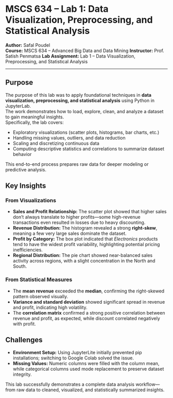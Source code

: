 # MSCS 634 – Lab 1: Data Visualization, Preprocessing, and Statistical Analysis

**Author:** Safal Poudel  
**Course:** MSCS 634 – Advanced Big Data and Data Mining 
**Instructor:** Prof. Satish Penmatsa
**Lab Assignment:** Lab 1 – Data Visualization, Preprocessing, and Statistical Analysis  

---

## Purpose

The purpose of this lab was to apply foundational techniques in **data visualization, preprocessing, and statistical analysis** using Python in JupyterLab.  
The work demonstrates how to load, explore, clean, and analyze a dataset to gain meaningful insights.  
Specifically, the lab covers:

- Exploratory visualizations (scatter plots, histograms, bar charts, etc.)
- Handling missing values, outliers, and data reduction
- Scaling and discretizing continuous data
- Computing descriptive statistics and correlations to summarize dataset behavior

This end-to-end process prepares raw data for deeper modeling or predictive analysis.


## Key Insights

### From Visualizations
- **Sales and Profit Relationship:** The scatter plot showed that higher sales don’t always translate to higher profits—some high-revenue transactions even resulted in losses due to heavy discounting.  
- **Revenue Distribution:** The histogram revealed a strong **right-skew**, meaning a few very large sales dominate the dataset.  
- **Profit by Category:** The box plot indicated that *Electronics* products tend to have the widest profit variability, highlighting potential pricing inefficiencies.  
- **Regional Distribution:** The pie chart showed near-balanced sales activity across regions, with a slight concentration in the North and South.

### From Statistical Measures
- The **mean revenue** exceeded the **median**, confirming the right-skewed pattern observed visually.  
- **Variance and standard deviation** showed significant spread in revenue and profit, indicating high volatility.  
- The **correlation matrix** confirmed a strong positive correlation between revenue and profit, as expected, while discount correlated negatively with profit.


## Challenges

- **Environment Setup:** Using JupyterLite initially prevented pip installations; switching to Google Colab solved the issue.    
- **Missing Values:** Numeric columns were filled with the column mean, while categorical columns used mode replacement to preserve dataset integrity.   

This lab successfully demonstrates a complete data analysis workflow—from raw data to cleaned, visualized, and statistically summarized insights.  

